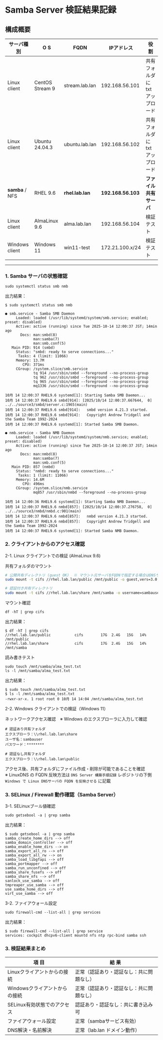 # Samba Server 検証結果記録

## 構成概要

| サーバ種別 | O S | FQDN | IPアドレス | 役 割 |
|-------------|-----|-----------|-------------|------|
| Linux client | CentOS Stream 9 | stream.lab.lan | 192.168.56.101 | 共有フォルダにtxtアップロード |
| Linux client | Ubuntu 24.04.3 | ubuntu.lab.lan | 192.168.56.102 | 共有フォルダにtxtアップロード |
| **samba** / NFS | RHEL 9.6 | **rhel.lab.lan** | **192.168.56.103** | **ファイル共有サーバ** |
| Linux client | AlmaLinux 9.6 | alma.lab.lan | 192.168.56.104 | 検証テスト |
| Windows client | Windows 11 | win11-test | 172.21.100.x/24 | 検証テスト |

---

### 1. Samba サーバの状態確認

```
sudo systemctl status smb nmb
```
出力結果：
```
$ sudo systemctl status smb nmb

● smb.service - Samba SMB Daemon
     Loaded: loaded (/usr/lib/systemd/system/smb.service; enabled; preset: disabled)
     Active: active (running) since Tue 2025-10-14 12:00:37 JST; 14min ago
       Docs: man:smbd(8)
             man:samba(7)
             man:smb.conf(5)
   Main PID: 914 (smbd)
     Status: "smbd: ready to serve connections..."
      Tasks: 4 (limit: 11066)
     Memory: 13.7M
        CPU: 371ms
     CGroup: /system.slice/smb.service
             tq 914 /usr/sbin/smbd --foreground --no-process-group
             tq 962 /usr/sbin/smbd --foreground --no-process-group
             tq 965 /usr/sbin/smbd --foreground --no-process-group
             mq1336 /usr/sbin/smbd --foreground --no-process-group

10月 14 12:00:37 RHEL9.6 systemd[1]: Starting Samba SMB Daemon...
10月 14 12:00:37 RHEL9.6 smbd[914]: [2025/10/14 12:00:37.667644,  0] ../../source3/smbd/server.c:1965(main)
10月 14 12:00:37 RHEL9.6 smbd[914]:   smbd version 4.21.3 started.
10月 14 12:00:37 RHEL9.6 smbd[914]:   Copyright Andrew Tridgell and the Samba Team 1992-2024
10月 14 12:00:37 RHEL9.6 systemd[1]: Started Samba SMB Daemon.

● nmb.service - Samba NMB Daemon
     Loaded: loaded (/usr/lib/systemd/system/nmb.service; enabled; preset: disabled)
     Active: active (running) since Tue 2025-10-14 12:00:37 JST; 14min ago
       Docs: man:nmbd(8)
             man:samba(7)
             man:smb.conf(5)
   Main PID: 857 (nmbd)
     Status: "nmbd: ready to serve connections..."
      Tasks: 1 (limit: 11066)
     Memory: 14.6M
        CPU: 496ms
     CGroup: /system.slice/nmb.service
             mq857 /usr/sbin/nmbd --foreground --no-process-group

10月 14 12:00:36 RHEL9.6 systemd[1]: Starting Samba NMB Daemon...
10月 14 12:00:37 RHEL9.6 nmbd[857]: [2025/10/14 12:00:37.276758,  0] ../../source3/nmbd/nmbd.c:901(main)
10月 14 12:00:37 RHEL9.6 nmbd[857]:   nmbd version 4.21.3 started.
10月 14 12:00:37 RHEL9.6 nmbd[857]:   Copyright Andrew Tridgell and the Samba Team 1992-2024
10月 14 12:00:37 RHEL9.6 systemd[1]: Started Samba NMB Daemon.
```

### 2. クライアントからのアクセス確認

2-1. Linux クライアントでの検証 (AlmaLinux 9.6)

共有フォルダのマウント
```bash
# 公開共有ディレクトリ (guest OK)  ※ マウント元サーバをFQDNで指定する場合はDNSサーバ起動必要、IPアドレス指定でも可
sudo mount -t cifs //rhel.lab.lan/public /mnt/public -o guest,vers=3.0

# 認証付き共有ディレクトリ
sudo mount -t cifs //rhel.lab.lan/share /mnt/samba -o username=sambauser,password=SambaPass123,vers=3.0
```
マウント確認
```
df -hT | grep cifs
```
出力結果：
```
$ df -hT | grep cifs
//rhel.lab.lan/public           cifs        17G  2.4G   15G   14% /mnt/public
//rhel.lab.lan/share            cifs        17G  2.4G   15G   14% /mnt/samba
```
読み書きテスト
```
sudo touch /mnt/samba/alma_test.txt
ls -l /mnt/samba/alma_test.txt
```
出力結果：
```
$ sudo touch /mnt/samba/alma_test.txt
$ ls -l /mnt/samba/alma_test.txt
-rwxr-xr-x. 1 root root 0 10月 14 14:04 /mnt/samba/alma_test.txt
```
2-2. Windows クライアントでの検証（Windows 11）

ネットワークアクセス確認　※ Windows のエクスプローラに入力して確認
```
# 認証あり共有フォルダ  
エクスプローラ：\\rhel.lab.lan\share  
ユーザ名：sambauser  
パスワード：********

# 認証なし共有フォルダ  
エクスプローラ：\\rhel.lab.lan\public
```
アクセス後、共有フォルダにファイル作成・削除が可能であることを確認  
※ LinuxDNS の FQDN 反映方法は `DNS Server 構築手順記録` レポジトリの下側 `Windows で Linux DNSサーバの FQDN を反映させる` に記載

### 3. SELinux / Firewall 動作確認（Samba Server）  

3-1. SELinuxブール値確認
```
sudo getsebool -a | grep samba
```
出力結果：
```
$ sudo getsebool -a | grep samba
samba_create_home_dirs --> off
samba_domain_controller --> off
samba_enable_home_dirs --> on
samba_export_all_ro --> off
samba_export_all_rw --> on
samba_load_libgfapi --> off
samba_portmapper --> off
samba_run_unconfined --> off
samba_share_fusefs --> off
samba_share_nfs --> off
sanlock_use_samba --> off
tmpreaper_use_samba --> off
use_samba_home_dirs --> off
virt_use_samba --> off
```
3-2. ファイアウォール設定
```
sudo firewall-cmd --list-all | grep services
```
出力結果：
```
$ sudo firewall-cmd --list-all | grep service
services: cockpit dhcpv6-client mountd nfs ntp rpc-bind samba ssh
```
### 3. 検証結果まとめ
| 項 目 | 結 果 |
|------|------|
| Linuxクライアントからの接続	| 正常（認証あり・認証なし：共に問題なし）|
| Windowsクライアントからの接続	| 正常（認証あり・認証なし：共に問題なし）|
| SELinux有効状態でのアクセス	| 認証あり・認証なし：共に書き込み可 |
| ファイアウォール設定 | 正常（sambaサービス有効）|
| DNS解決・名前解決 | 正常（lab.lan ドメイン動作）|
